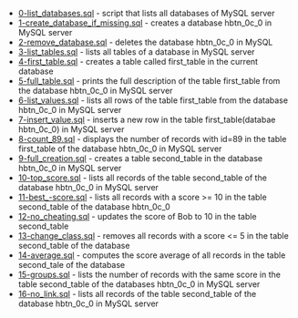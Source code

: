 * [0-list_databases.sql](0-list_databases.sql) - script that lists all databases of MySQL server
* [1-create_database_if_missing.sql](1-create_database_if_missing.sql) - creates a database hbtn_0c_0 in MySQL server
* [2-remove_database.sql](2-remove_database.sql) - deletes the database hbtn_0c_0 in MySQL
* [3-list_tables.sql](3-list-tables.sql) - lists all tables of a database in MySQL server
* [4-first_table.sql](4-first_table.sql) - creates a table called first_table in the current database
* [5-full_table.sql](5-full_table.sql) - prints the full description of the table first_table from the database hbtn_0c_0 in MySQL server
* [6-list_values.sql](6-list_values.sql) - lists all rows of the table first_table from the database hbtn_0c_0 in MySQL server
* [7-insert_value.sql](7-insert_value.sql) - inserts a new row in the table first_table(databae hbtn_0c_0) in MySQL server
* [8-count_89.sql](8-count_89.sql) - displays the number of records with id=89 in the table first_table of the database hbtn_0c_0 in MySQL server
* [9-full_creation.sql](9-full_creation.sql) - creates a table second_table in the database hbtn_0c_0 in MySQL server
* [10-top_score.sql](10-top_score.sql) - lists all records of the table second_table of the database hbtn_0c_0 in MySQL server
* [11-best_-score.sql](11-best_score.sql) - lists all records with a score >= 10 in the table second_table of the database hbtn_0c_0
* [12-no_cheating.sql](12-no_cheating.sql) - updates the score of Bob to 10 in the table second_table
* [13-change_class.sql](14-change_class.sql) - removes all records with a score <= 5 in the table second_table of the database
* [14-average.sql](14-average.sql) - computes the score average of all records in the table second_tale of the database
* [15-groups.sql](15-groups.sql) - lists the number of records with the same score in the table second_table of the databases hbtn_0c_0 in MySQL server
* [16-no_link.sql](16-no_link.sql) - lists all records of the table second_table of the database hbtn_0c_0 in MySQL server